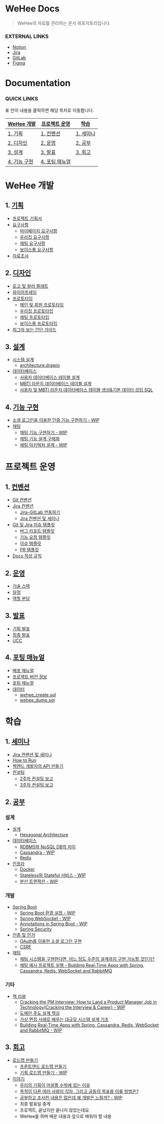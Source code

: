 # WeHee Docs

> WeHee의 자료를 관리하는 문서 레포지토리입니다.

### EXTERNAL LINKS

- [Notion](https://lemonade-log.notion.site/SSAFY-PJT-f8804bbfc7b24b1e91c25a4667a75e61?pvs=4)
- [Jira](https://ssafy.atlassian.net/jira/software/c/projects/S09P12A806/boards/3230)
- [GitLab](https://project.ssafy.com/login?returnPath=%2Fsso)
- [Figma](https://www.figma.com/file/LOZntT4iuXmIPDn6SDdfK3/Main-Board?type=design&node-id=30-10&mode=design)

# Documentation

### QUICK LINKS

표 안의 내용을 클릭하면 해당 목차로 이동합니다. 

| [WeHee 개발](#wehee-개발)    | [프로젝트 운영](#프로젝트-운영)  | [학습](#학습)          |
| ---------------------------- | -------------------------------- | ---------------------- |
| [1. 기획](#1-기획)           | [1. 컨벤션](#1-컨벤션)           | [1. 세미나](#1-세미나) |
| [2. 디자인](#2-디자인)       | [2. 운영](#2-운영)               | [2. 공부](#2-공부)     |
| [3. 설계](#3-설계)           | [3. 발표](#3-운영)               | [3. 회고](#3-회고)     |
| [4. 기능 구현](#4-기능-구현) | [4. 포팅 매뉴얼](#4-포팅-매뉴얼) |                        |

# WeHee 개발

## 1. [기획](proposal/README.md)

  - [프로젝트 기획서](proposal/project-proposal.pdf)
  - [요구사항](proposal/requirements/README.md)
    - [마이페이지 요구사항](proposal/requirements/mypage-requirements.md)
    - [우리집 요구사항](proposal/requirements/board-requirements.md)
    - [채팅 요구사항](proposal/requirements/chatting-requirements.md)
    - [보이스룸 요구사항](proposal/requirements/voice-room-requirements.md)
  - [자료조사](proposal/references.pdf)

## 2. [디자인](design/README.md)

- [로고 및 컬러 팔레트](design/logo-and-pallete.md)
- [와이어프레임](design/wireframe.md)
- [프로토타입](design/prototype/README.md)
  - [메인 및 회원 프로토타입](design/prototype/main-prototype.md)
  - [우리집 프로토타입](design/prototype/board-prototype.md)
  - [채팅 프로토타입](design/prototype/chatting-prototype.md)
  - [보이스룸 프로토타입](design/prototype/voice-room-prototype.md)
- [피그마 보는 간단 가이드](design/figma-guide.md)

## 3. [설계](architecture/README.md)

- [시스템 설계](architecture/system-architecture/README.md)
  - [architecture.drawio](architecture/system-architecture/architecture.drawio)
- [데이터베이스](architecture/db/README.md)
  - [사용자 데이터베이스 테이블 설계](architecture/db/user-db-table.md)
  - [MBTI 라운지 데이터베이스 테이블 설계](architecture/db/mbti-lounge-db-table.md)
  - [사용자 및 MBTI 라운지 데이터베이스 테이블 생성&기본 데이터 삽입 SQL](architecture/db/user_lounge_init.sql)

## 4. [기능 구현](development/README.md)

- [소셜 로그인을 이용한 인증 기능 구현하기 - WIP](development/authentication-development.md)
- [채팅](development/chatting/README.md)
  - [채팅 기능 구현하기 - WIP](development/chatting/chatting-development.md)
  - [채팅 기능 설계 구체화](development/chatting/refining-chatting-feature-design.md)
  - [채팅 아키텍처 설계 - WIP](development/chatting/design-chatting-architecture.md)

# 프로젝트 운영

## 1. [컨벤션](conventions/README.md)

- [Git 컨벤션](conventions/git/README.md)
- [Jira 컨벤션](conventions/jira/README.md)
  - [Jira-GitLab 연동하기](conventions/jira/jira-gitlab-integration.md)
  - [Jira 컨벤션 및 세미나](conventions/jira/jira-conventions-seminar.md)
- [Git 및 Jira 이슈 템플릿](conventions/git/templates/README.md)
  - [버그 리포트 템플릿](conventions/git/templates/bug-report-template.md)
  - [기능 요청 템플릿](conventions/git/templates/feature-request-template.md)
  - [이슈 템플릿](conventions/git/templates/issue-template.md)
  - [PR 템플릿](conventions/git/templates/pull-request-template.md)
- [Docs 작성 규칙](operations/docs/README.md)

## 2. [운영](operations/README.md)

- [기술 스택](operations/tech_stack.md)
- [일정](operations/plan.md)
- [역할 분담](operations/roles.md)

## 3. [발표](presentation/README.md)

- [기획 발표](presentation/planning-presentation.pdf)
- [최종 발표](presentation/final-presentation.pdf)
- [UCC](presentation/wehee.mp4)

## 4. [포팅 매뉴얼](mannual/README.md)

- [배포 매뉴얼](mannual/deployment.md)
- [프로젝트 버전 정보](mannual/versions.md)
- [포팅 매뉴얼](mannual/how-to-run.md)
- [데이터](mannual/data/README.md)
  - [wehee_create.sql](mannual/data/wehee_create.sql)
  - [wehee_dump.sql](mannual/data/wehee_dump.sql)

# 학습

## 1. [세미나](seminar/README.md)

- [Jira 컨벤션 및 세미나](conventions/jira/jira-conventions-seminar.md)
- [How to Run](seminar/how-to-run.md)
- [백엔드 개발자의 API 만들기](seminar/how-to-make-api-in-spring-boot.md)
- [컨설팅](seminar/consulting/README.md)
  - [2주차 컨설팅 보고](seminar/consulting/week2-consulting.md)
  - [3주차 컨설팅 보고](seminar/consulting/week3-consulting.md)

## 2. [공부](research/README.md)

### 설계

- [설계](research/architecture/README.md)
  - [Hexagonal Architecture](research/architecture/hexagonal-architecture.md)
- [데이터베이스](research/database/README.md)
  - [RDBMS와 NoSQL DB의 차이](research/database/differences-between-rdmbs-and-nosql-db.md)
  - [Cassandra - WIP](research/database/cassandra.md)
  - [Redis](research/database/redis.md)
- [인프라](research/infra/README.md)
  - [Docker](research/infra/docker.md)
  - [Stateless와 Stateful 서비스 - WIP](research/infra/stateless-and-stateful-services.md)
  - [분산 트랜잭션 - WIP](research/infra/distributed-transaction.md)

### 개발

- [Spring Boot](research/spring-boot/README.md)
  - [Spring Boot 환경 설정 - WIP](research/spring-boot/spring-boot-env-setting.md)
  - [Spring WebSocket - WIP](research/spring-boot/spring-websocket.md)
  - [Annotations in Spring Boot - WIP](research/spring-boot/annotations-in-spring-boot.md)
  - [Spring Security](research/spring-boot/spring-security.md)
- [인증 및 인가](research/auth/README.md)
  - [OAuth를 이용한 소셜 로그인 구현](research/auth/social-login-using-oauth.md)
  - [CSRF](research/auth/csrf.md)
- [채팅](research/chatting/README.md)
  - [채팅 시스템을 구현한다면, 어느 정도 수준의 설계까지 구현 가능할 것인가?](research/chatting/plan-for-designing-chatting-architecture.md)
  - [채팅 예시 프로젝트 실행 - Building Real-Time Apps with Spring, Cassandra, Redis, WebSocket and RabbitMQ](research/chatting/sample-project-jorge-acetozi.md)

### 기타

- [책 리뷰](research/books/README.md)
  - [Cracking the PM Interview: How to Land a Product Manager Job in Technology(Cracking the Interview & Career) - WIP](research/books/cracking-the-pm-interview.md)
  - [도메인 주도 설계 핵심](research/books/domain-driven-development-core.md)
  - [가상 면접 사례로 배우는 대규모 시스템 설계 기초](research/books/system-design-interview.md)
  - [Building Real-Time Apps with Spring, Cassandra, Redis, WebSocket and RabbitMQ - WIP](research/books/building-real-time-apps.md)

## 3. [회고](review/README.md)

- [로드맵 만들기](review/roadmap/README.md)
  - [프론트엔드 로드맵 만들기](review/roadmap/frontend-roadmap.md)
  - [기획 로드맵 만들기 - WIP](review/roadmap/product-management-roadmap.md)
- [이야기](review/story/README.md)
  - [우리의 기획이 어설플 수밖에 없는 이유](review/story/reasons-of-our-product-design-is-clumsy.md)
  - [목적이 다른 여러 사람이 각자, 그리고 공동의 목표를 이룰 방법은?](review/story/ways-of-achieving-personal-and-public-goals.md)
  - [공부하고 조사한 내용은 많은데 왜 개발은 느릴까? - WIP](review/story/why-development-gets-slower.md)
  - 최종 발표일 중계
  - 프로젝트, 끝났지만 끝나지 않았는데요
  - WeHee를 하며 배운 내용과 앞으로 배워야 할 내용

